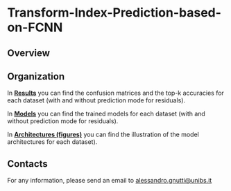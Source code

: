 # Transform-Index-Prediction-based-on-FCNN

## Overview

## Organization

In [**Results**](https://github.com/AlessandroGnutti/Transform-Index-prediction-based-on-FCC/tree/main/Results) you can find the confusion matrices and the top-k accuracies for each dataset (with and without prediction mode for residuals).

In [**Models**](https://github.com/AlessandroGnutti/Transform-Index-prediction-based-on-FCC/tree/main/Models) you can find the trained models for each dataset (with and without prediction mode for residuals).

In [**Architectures (figures)**](https://github.com/AlessandroGnutti/Transform-Index-prediction-based-on-FCC/tree/main/Architectures (figures)) you can find the illustration of the model architectures for each dataset).


## Contacts

For any information, please send an email to alessandro.gnutti@unibs.it


